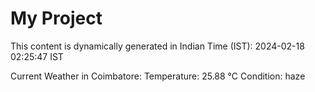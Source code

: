 # My Project

This content is dynamically generated in Indian Time (IST): 2024-02-18 02:25:47 IST


Current Weather in Coimbatore:
Temperature: 25.88 °C
Condition: haze
